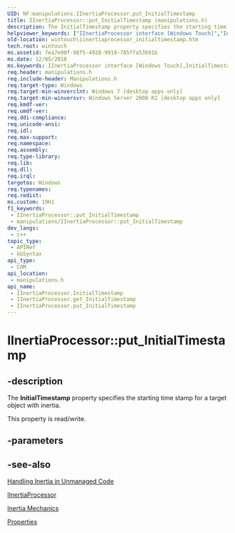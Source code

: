 ```yaml
---
UID: NF:manipulations.IInertiaProcessor.put_InitialTimestamp
title: IInertiaProcessor::put_InitialTimestamp (manipulations.h)
description: The InitialTimestamp property specifies the starting time stamp for a target object with inertia.
helpviewer_keywords: ["IInertiaProcessor interface [Windows Touch]","InitialTimestamp property","IInertiaProcessor.InitialTimestamp","IInertiaProcessor.put_InitialTimestamp","IInertiaProcessor::InitialTimestamp","IInertiaProcessor::get_InitialTimestamp","IInertiaProcessor::put_InitialTimestamp","InitialTimestamp property [Windows Touch]","InitialTimestamp property [Windows Touch]","IInertiaProcessor interface","manipulations/IInertiaProcessor::InitialTimestamp","manipulations/IInertiaProcessor::get_InitialTimestamp","manipulations/IInertiaProcessor::put_InitialTimestamp","put_InitialTimestamp","wintouch.iinertiaprocessor_initialtimestamp"]
old-location: wintouch\iinertiaprocessor_initialtimestamp.htm
tech.root: wintouch
ms.assetid: 7ea7e00f-98f5-4928-9919-705ffa53b91b
ms.date: 12/05/2018
ms.keywords: IInertiaProcessor interface [Windows Touch],InitialTimestamp property, IInertiaProcessor.InitialTimestamp, IInertiaProcessor.put_InitialTimestamp, IInertiaProcessor::InitialTimestamp, IInertiaProcessor::get_InitialTimestamp, IInertiaProcessor::put_InitialTimestamp, InitialTimestamp property [Windows Touch], InitialTimestamp property [Windows Touch],IInertiaProcessor interface, manipulations/IInertiaProcessor::InitialTimestamp, manipulations/IInertiaProcessor::get_InitialTimestamp, manipulations/IInertiaProcessor::put_InitialTimestamp, put_InitialTimestamp, wintouch.iinertiaprocessor_initialtimestamp
req.header: manipulations.h
req.include-header: Manipulations.h
req.target-type: Windows
req.target-min-winverclnt: Windows 7 [desktop apps only]
req.target-min-winversvr: Windows Server 2008 R2 [desktop apps only]
req.kmdf-ver: 
req.umdf-ver: 
req.ddi-compliance: 
req.unicode-ansi: 
req.idl: 
req.max-support: 
req.namespace: 
req.assembly: 
req.type-library: 
req.lib: 
req.dll: 
req.irql: 
targetos: Windows
req.typenames: 
req.redist: 
ms.custom: 19H1
f1_keywords:
 - IInertiaProcessor::put_InitialTimestamp
 - manipulations/IInertiaProcessor::put_InitialTimestamp
dev_langs:
 - c++
topic_type:
 - APIRef
 - kbSyntax
api_type:
 - COM
api_location:
 - manipulations.h
api_name:
 - IInertiaProcessor.InitialTimestamp
 - IInertiaProcessor.get_InitialTimestamp
 - IInertiaProcessor.put_InitialTimestamp
---
```


# IInertiaProcessor::put_InitialTimestamp


## -description

The <b>InitialTimestamp</b> property specifies the starting time stamp for a target object with inertia.

This property is read/write.

## -parameters

## -see-also

<a href="https://docs.microsoft.com/windows/desktop/wintouch/handling-inertia-in-unmanaged-code">Handling Inertia in Unmanaged Code</a>



<a href="https://docs.microsoft.com/windows/desktop/api/manipulations/nn-manipulations-iinertiaprocessor">IInertiaProcessor</a>



<a href="https://docs.microsoft.com/windows/desktop/wintouch/inertia-mechanics">Inertia Mechanics</a>



<a href="https://docs.microsoft.com/windows/desktop/wintouch/iinertiaprocessor-properties">Properties</a>

